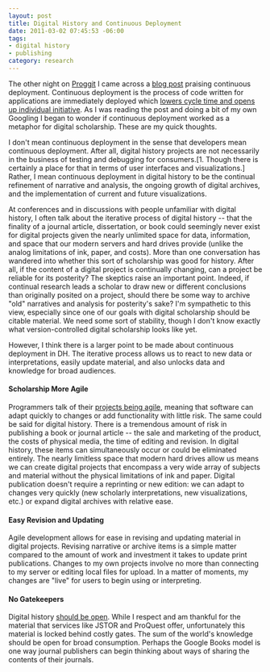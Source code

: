 ```yaml
--- 
layout: post
title: Digital History and Continuous Deployment
date: 2011-03-02 07:45:53 -06:00
tags:
- digital history
- publishing
category: research
---
```

The other night on <a href="http://www.reddit.com/r/programming/">Proggit</a> I came across a <a href="http://fragile.org.uk/2011/02/in-praise-of-continuous-deployment/">blog post</a> praising continuous deployment. Continuous deployment is the process of code written for applications are immediately deployed which <a href="http://radar.oreilly.com/2009/03/continuous-deployment-5-eas.html">lowers cycle time and opens up individual initiative</a>.  As I was reading the post and doing a bit of my own Googling I began to wonder if continuous deployment worked as a metaphor for digital scholarship. These are my quick thoughts.

I don't mean continuous deployment in the sense that developers mean continuous deployment. After all, digital history projects are not necessarily in the business of testing and debugging for consumers.[1. Though there is certainly a place for that in terms of user interfaces and visualizations.] Rather, I mean continuous deployment in digital history to be the continual refinement of narrative and analysis, the ongoing growth of digital archives, and the implementation of current and future visualizations.

At conferences and in discussions with people unfamiliar with digital history, I often talk about the iterative process of digital history -- that the finality of a journal article, dissertation, or book could seemingly never exist for digital projects given the nearly unlimited space for data, information, and space that our modern servers and hard drives provide (unlike the analog limitations of ink, paper, and costs). More than one conversation has wandered into whether this sort of scholarship was good for history. After all, if the content of a digital project is continually changing, can a project be reliable for its posterity? The skeptics raise an important point. Indeed, if continual research leads a scholar to draw new or different conclusions than originally posited on a project, should there be some way to archive &quot;old&quot; narratives and analysis for posterity's sake? I'm sympathetic to this view, especially since one of our goals with digital scholarship should be citable material. We need some sort of stability, though I don't know exactly what version-controlled digital scholarship looks like yet.

However, I think there is a larger point to be made about continuous deployment in DH. The iterative process allows us to react to new data or interpretations, easily update material, and also unlocks data and knowledge for broad audiences.

<h4>Scholarship More Agile</h4>
Programmers talk of their <a href="http://en.wikipedia.org/wiki/Agile_software_development#Agile_Manifesto">projects being agile</a>, meaning that software can adapt quickly to changes or add functionality with little risk. The same could be said for digital history. There is a tremendous amount of risk in publishing a book or journal article -- the sale and marketing of the product, the costs of physical media, the time of editing and revision. In digital history, these items can simultaneously occur or could be eliminated entirely. The nearly limitless space that modern hard drives allow us means we can create digital projects that encompass a very wide array of subjects and material without the physical limitations of ink and paper. Digital publication doesn't require a reprinting or new edition: we can adapt to changes very quickly (new scholarly interpretations, new visualizations, etc.) or expand digital archives with relative ease.

<h4>Easy Revision and Updating</h4>
Agile development allows for ease in revising and updating material in digital projects. Revising narrative or archive items is a simple matter compared to the amount of work and investment it takes to update print publications. Changes to my own projects involve no more than connecting to my server or editing local files for upload. In a matter of moments, my changes are &quot;live&quot; for users to begin using or interpreting.

<h4>No Gatekeepers</h4>
Digital history <a href="http://www.jasonheppler.org/2010/10/08/open-access-scholarship-and-computers-in-the-humanities/">should be open</a>. While I respect and am thankful for the material that services like JSTOR and ProQuest offer, unfortunately this material is locked behind costly gates. The sum of the world's knowledge should be open for broad consumption. Perhaps the Google Books model is one way journal publishers can begin thinking about ways of sharing the contents of their journals. 
